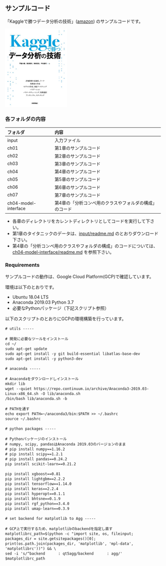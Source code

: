 ## サンプルコード

「Kaggleで勝つデータ分析の技術」([amazon](https://www.amazon.co.jp/dp/4297108437)) のサンプルコードです。

<img src="misc/cover_small.jpg" width="200">

### 各フォルダの内容

|フォルダ| 内容 |
|:----|:-------|
| input | 入力ファイル |
| ch01 | 第1章のサンプルコード |
| ch02 | 第2章のサンプルコード |
| ch03 | 第3章のサンプルコード |
| ch04 | 第4章のサンプルコード |
| ch05 | 第5章のサンプルコード |
| ch06 | 第6章のサンプルコード |
| ch07 | 第7章のサンプルコード |
| ch04-model-interface | 第4章の「分析コンペ用のクラスやフォルダの構成」のコード |

* 各章のディレクトリをカレントディレクトリとしてコードを実行して下さい。
* 第1章のタイタニックのデータは、[input/readme.md](https://github.com/ttakuya/KaggleBook/blob/master/code-public/input) のとおりダウンロード下さい。
* 第4章の「分析コンペ用のクラスやフォルダの構成」のコードについては、[ch04-model-interface/readme.md](ch04-model-interface) を参照下さい。


### Requirements

サンプルコードの動作は、Google Cloud Platform(GCP)で確認しています。  

環境は以下のとおりです。

* Ubuntu 18.04 LTS  
* Anaconda 2019.03 Python 3.7
* 必要なPythonパッケージ（下記スクリプト参照）

以下のスクリプトのとおりにGCPの環境構築を行っています。
```
# utils -----

# 開発に必要なツールをインストール
cd ~/
sudo apt-get update
sudo apt-get install -y git build-essential libatlas-base-dev
sudo apt-get install -y python3-dev

# anaconda -----

# Anacondaをダウンロードしインストール
mkdir lib
wget --quiet https://repo.continuum.io/archive/Anaconda3-2019.03-Linux-x86_64.sh -O lib/anaconda.sh
/bin/bash lib/anaconda.sh -b

# PATHを通す
echo export PATH=~/anaconda3/bin:$PATH >> ~/.bashrc
source ~/.bashrc

# python packages -----

# Pythonパッケージのインストール
# numpy, scipy, pandasはAnaconda 2019.03のバージョンのまま
# pip install numpy==1.16.2 
# pip install scipy==1.2.1 
# pip install pandas==0.24.2
pip install scikit-learn==0.21.2

pip install xgboost==0.81
pip install lightgbm==2.2.2
pip install tensorflow==1.14.0
pip install keras==2.2.4
pip install hyperopt==0.1.1
pip install bhtsne==0.1.9
pip install rgf_python==3.4.0
pip install umap-learn==0.3.9

# set backend for matplotlib to Agg -----

# GCP上で実行するため、matplotlibのbackendを指定し直す
matplotlibrc_path=$(python -c "import site, os, fileinput; packages_dir = site.getsitepackages()[0]; print(os.path.join(packages_dir, 'matplotlib', 'mpl-data', 'matplotlibrc'))") && \
sed -i 's/^backend      : qt5agg/backend      : agg/' $matplotlibrc_path
```
